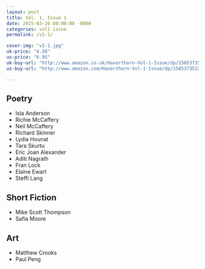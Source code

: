 ```yaml
---
layout: post
title: Vol. 1, Issue 1
date: 2015-03-26 00:00:00 -0000
categories: vol1 issue
permalink: /v1-1/

cover-img: "v1-1.jpg"
uk-price: "4.50"
us-price: "6.95"
uk-buy-url: "http://www.amazon.co.uk/Haverthorn-Vol-1-Issue/dp/1505373522/ref=sr_1_1?ie=UTF8&qid=1427651802&sr=8-1&keywords=haverthorn"
us-buy-url: "http://www.amazon.com/Haverthorn-Vol-1-Issue/dp/1505373522/ref=sr_1_1?ie=UTF8&qid=1458515536&sr=8-1&keywords=haverthorn"

---
```


## Poetry

- Isla Anderson
- Richie McCaffery
- Neil McCaffery
- Richard Skinner
- Lydia Hounat
- Tara Skurtu
- Eric Joan Alexander
- Aditi Nagrath
- Fran Lock
- Elaine Ewart
- Steffi Lang

## Short Fiction

- Mike Scott Thompson
- Safia Moore

## Art

- Matthew Crooks
- Paul Peng
